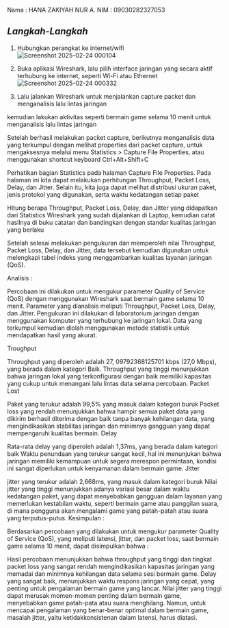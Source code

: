 Nama  : HANA ZAKIYAH NUR A.
NIM   : 09030282327053

## *Langkah-Langkah*

1) Hubungkan perangkat ke internet/wifi
![Screenshot 2025-02-24 000104](https://github.com/user-attachments/assets/2becf3b9-70ce-4a33-a07d-10d04fdf506a)

2) Buka aplikasi Wireshark, lalu pilih interface jaringan yang secara aktif terhubung ke internet, seperti Wi-Fi atau Ethernet
![Screenshot 2025-02-24 000332](https://github.com/user-attachments/assets/381987c5-d1ee-4216-8bd0-52927f7d23f4)

3) Lalu jalankan Wireshark untuk menjalankan capture packet dan menganalisis lalu lintas jaringan

kemudian lakukan aktivitas seperti bermain game selama 10 menit untuk menganalisis lalu lintas jaringan

Setelah berhasil melakukan packet capture, berikutnya menganalisis data yang terkumpul dengan melihat properties dari packet capture, untuk mengaksesnya melalui menu Statistics > Capture File Properties, atau menggunakan shortcut keyboard Ctrl+Alt+Shift+C

Perhatikan bagian Statistics pada halaman Capture File Properties. Pada halaman ini kita dapat melakukan perhitungan Throughput, Packet Loss, Delay, dan Jitter. Selain itu, kita juga dapat melihat distribusi ukuran paket, jenis protokol yang digunakan, serta waktu kedatangan setiap paket

Hitung berapa Throughput, Packet Loss, Delay, dan Jitter yang didapatkan dari Statistics Wireshark yang sudah dijalankan di Laptop, kemudian catat hasilnya di buku catatan dan bandingkan dengan standar kualitas jaringan yang berlaku

Setelah selesai melakukan pengukuran dan memperoleh nilai Throughput, Packet Loss, Delay, dan Jitter, data tersebut kemudian digunakan untuk melengkapi tabel indeks yang menggambarkan kualitas layanan jaringan (QoS).

Analisis :

Percobaan ini dilakukan untuk mengukur parameter Quality of Service (QoS) dengan menggunakan Wireshark saat bermain game selama 10 menit. Parameter yang dianalisis meliputi Throughput, Packet Loss, Delay, dan Jitter. Pengukuran ini dilakukan di laboratorium jaringan dengan menggunakan komputer yang terhubung ke jaringan lokal. Data yang terkumpul kemudian diolah menggunakan metode statistik untuk mendapatkan hasil yang akurat.

Troughput

Throughput yang diperoleh adalah 27, 09792368125701 kbps (27,0 Mbps), yang berada dalam kategori Baik.
Throughput yang tinggi menunjukkan bahwa jaringan lokal yang terkonfigurasi dengan baik memiliki kapasitas yang cukup untuk menangani lalu lintas data selama percobaan.
Packet Lost

Paket yang terukur adalah 99,5% yang masuk dalam kategori buruk
Packet loss yang rendah menunjukkan bahwa hampir semua paket data yang dikirim berhasil diterima dengan baik tanpa banyak kehilangan data, yang mengindikasikan stabilitas jaringan dan minimnya gangguan yang dapat mempengaruhi kualitas bermain.
Delay

Rata-rata delay yang diperoleh adalah 1,37ms, yang berada dalam kategori baik
Waktu penundaan yang terukur sangat kecil, hal ini menunjukan bahwa jaringan memiliki kemampuan untuk segera merespon permintaan, kondisi ini sangat diperlukan untuk kenyamanan dalam bermain game.
Jitter

jitter yang terukur adalah 2,668ms, yang masuk dalam kategori buruk
Nilai jitter yang tinggi menunjukkan adanya variasi besar dalam waktu kedatangan paket, yang dapat menyebabkan gangguan dalam layanan yang memerlukan kestabilan waktu, seperti bermain game atau panggilan suara, di mana pengguna akan mengalami game yang patah-patah atau suara yang terputus-putus.
Kesimpulan :

Berdasarkan percobaan yang dilakukan untuk mengukur parameter Quality of Service (QoS), yang meliputi latensi, jitter, dan packet loss, saat bermain game selama 10 menit, dapat disimpulkan bahwa :

Hasil percobaan menunjukkan bahwa throughput yang tinggi dan tingkat packet loss yang sangat rendah mengindikasikan kapasitas jaringan yang memadai dan minimnya kehilangan data selama sesi bermain game.
Delay yang sangat baik, menunjukkan waktu respons jaringan yang cepat, yang penting untuk pengalaman bermain game yang lancar.
Nilai jitter yang tinggi dapat merusak momen-momen penting dalam bermain game, menyebabkan game patah-pata atau suara menghilang. Namun, untuk mencapai pengalaman yang benar-benar optimal dalam bermain game, masalah jitter, yaitu ketidakkonsistenan dalam latensi, harus diatasi.
